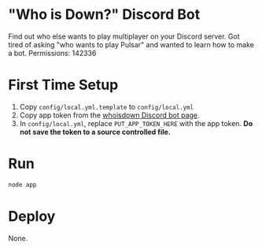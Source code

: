 # "Who is Down?" Discord Bot

Find out who else wants to play multiplayer on your Discord server. Got tired of asking "who wants to play Pulsar" and wanted to learn how to make a bot.
Permissions: 142336

# First Time Setup
1. Copy `config/local.yml.template` to `config/local.yml`
1. Copy app token from the [whoisdown Discord bot page](https://discord.com/developers/applications/272391401998909441/bot).
1. In `config/local.yml`, replace `PUT_APP_TOKEN_HERE` with the app token. **Do not save the token to a source controlled file.**

# Run
```bash
node app
```

# Deploy
None.
